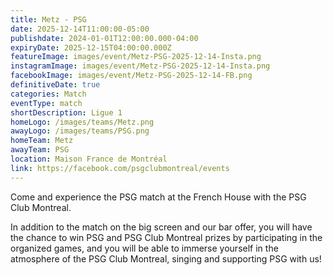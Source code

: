 ```yaml
---
title: Metz - PSG
date: 2025-12-14T11:00:00-05:00
publishdate: 2024-01-01T12:00:00.000-04:00
expiryDate: 2025-12-15T04:00:00.000Z
featureImage: images/event/Metz-PSG-2025-12-14-Insta.png
instagramImage: images/event/Metz-PSG-2025-12-14-Insta.png
facebookImage: images/event/Metz-PSG-2025-12-14-FB.png
definitiveDate: true
categories: Match
eventType: match
shortDescription: Ligue 1
homeLogo: /images/teams/Metz.png
awayLogo: /images/teams/PSG.png
homeTeam: Metz
awayTeam: PSG
location: Maison France de Montréal
link: https://facebook.com/psgclubmontreal/events
---
```


Come and experience the PSG match at the French House with the PSG Club Montreal.

In addition to the match on the big screen and our bar offer, you will have the chance to win PSG and PSG Club Montreal prizes by participating in the organized games, and you will be able to immerse yourself in the atmosphere of the PSG Club Montreal, singing and supporting PSG with us!
